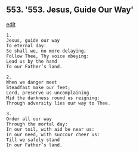 
## 553.  '553. Jesus, Guide Our Way'
[edit](https://docs.google.com/document/d/1flfG%2DCOya89opMlHCoR3890glBT%2DtbtX/edit?mode=html)






    1.
    Jesus, guide our way
    To eternal day:
    So shall we, no more delaying,
    Follow Thee, Thy voice obeying:
    Lead us by the hand
    To our Father’s land.

    2.
    When we danger meet
    Steadfast make our feet;
    Lord, preserve us uncomplaining
    Mid the darkness round us reigning:
    Through adversity lies our way to Thee.

    3.
    Order all our way
    Through the mortal day:
    In our toil, with aid be near us:
    In our need, with succour cheer us:
    Till we safely stand
    In our Father’s land.
